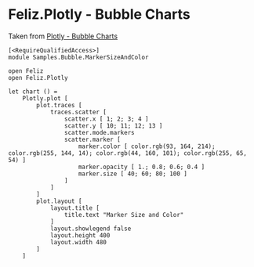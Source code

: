 # Feliz.Plotly - Bubble Charts

Taken from [Plotly - Bubble Charts](https://plot.ly/javascript/bubble-charts/)

```fsharp:plotly-chart-bubble-markersizeandcolor
[<RequireQualifiedAccess>]
module Samples.Bubble.MarkerSizeAndColor

open Feliz
open Feliz.Plotly

let chart () =
    Plotly.plot [
        plot.traces [
            traces.scatter [
                scatter.x [ 1; 2; 3; 4 ]
                scatter.y [ 10; 11; 12; 13 ]
                scatter.mode.markers
                scatter.marker [
                    marker.color [ color.rgb(93, 164, 214); color.rgb(255, 144, 14); color.rgb(44, 160, 101); color.rgb(255, 65, 54) ]
                    marker.opacity [ 1.; 0.8; 0.6; 0.4 ]
                    marker.size [ 40; 60; 80; 100 ]
                ]
            ]
        ]
        plot.layout [
            layout.title [
                title.text "Marker Size and Color"
            ]
            layout.showlegend false
            layout.height 400
            layout.width 480
        ]
    ]
```